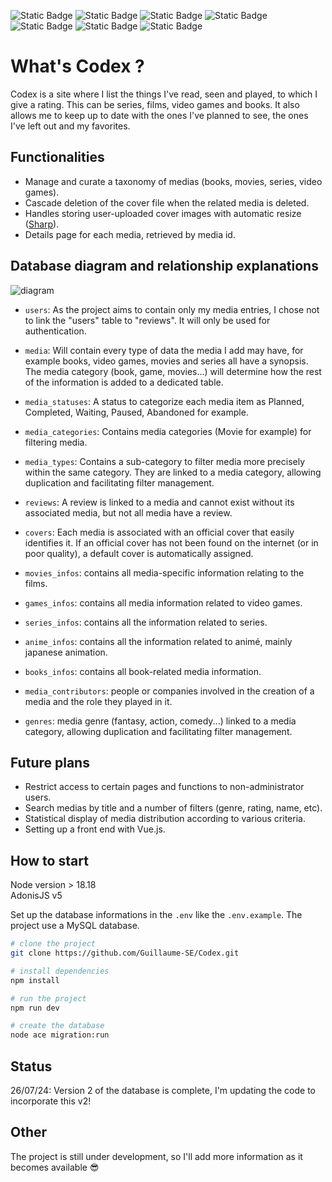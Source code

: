 ![Static Badge](https://img.shields.io/badge/html-FD501A?style=for-the-badge&logo=html5&logoColor=white)
![Static Badge](https://img.shields.io/badge/css-306AF1?style=for-the-badge&logo=css3&logoColor=white)
![Static Badge](https://img.shields.io/badge/javascript-EFD81B?style=for-the-badge&logo=javascript&logoColor=black)
![Static Badge](https://img.shields.io/badge/typescript-387CC8?style=for-the-badge&logo=typescript&logoColor=white)
![Static Badge](https://img.shields.io/badge/node.js-6DA55F?style=for-the-badge&logo=node.js&logoColor=white)
![Static Badge](https://img.shields.io/badge/adonis-4031A9?style=for-the-badge&logo=adonisjs&logoColor=white)
![Static Badge](https://img.shields.io/badge/MySQL-F29111?style=for-the-badge&logo=mysql&logoColor=marine)

# What's Codex ?

Codex is a site where I list the things I've read, seen and played, to which I give a rating.
This can be series, films, video games and books.
It also allows me to keep up to date with the ones I've planned to see, the ones I've left out and my favorites.

## Functionalities

- Manage and curate a taxonomy of medias (books, movies, series, video games).
- Cascade deletion of the cover file when the related media is deleted.
- Handles storing user-uploaded cover images with automatic resize ([Sharp](https://sharp.pixelplumbing.com/)).
- Details page for each media, retrieved by media id.

## Database diagram and relationship explanations

![diagram](https://github.com/user-attachments/assets/a71f22b9-907c-45ac-b73e-d1036bfbff8b)

- `users`: As the project aims to contain only my media entries, I chose not to link the "users" table to "reviews". It will only be used for authentication.

- `media`: Will contain every type of data the media I add may have, for example books, video games, movies and series all have a synopsis.  
  The media category (book, game, movies...) will determine how the rest of the information is added to a dedicated table.

- `media_statuses`: A status to categorize each media item as Planned, Completed, Waiting, Paused, Abandoned for example.

- `media_categories`: Contains media categories (Movie for example) for filtering media.

- `media_types`: Contains a sub-category to filter media more precisely within the same category. They are linked to a media category, allowing duplication and facilitating filter management.

- `reviews`: A review is linked to a media and cannot exist without its associated media, but not all media have a review.

- `covers`: Each media is associated with an official cover that easily identifies it. If an official cover has not been found on the internet (or in poor quality), a default cover is automatically assigned.

- `movies_infos`: contains all media-specific information relating to the films.

- `games_infos`: contains all media information related to video games.

- `series_infos`: contains all the information related to series.

- `anime_infos`: contains all the information related to animé, mainly japanese animation.

- `books_infos`: contains all book-related media information.

- `media_contributors`: people or companies involved in the creation of a media and the role they played in it.

- `genres`: media genre (fantasy, action, comedy...) linked to a media category, allowing duplication and facilitating filter management.

## Future plans

- Restrict access to certain pages and functions to non-administrator users.
- Search medias by title and a number of filters (genre, rating, name, etc).
- Statistical display of media distribution according to various criteria.
- Setting up a front end with Vue.js.

## How to start

Node version > 18.18  
AdonisJS v5

Set up the database informations in the `.env` like the `.env.example`. The project use a MySQL database.

```bash
# clone the project
git clone https://github.com/Guillaume-SE/Codex.git

# install dependencies
npm install

# run the project
npm run dev

# create the database
node ace migration:run
```

## Status

26/07/24: Version 2 of the database is complete, I'm updating the code to incorporate this v2!

## Other

The project is still under development, so I'll add more information as it becomes available :sunglasses:
